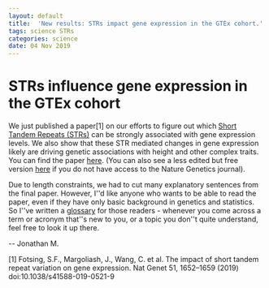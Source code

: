 ```yaml
---
layout: default
title:  'New results: STRs impact gene expression in the GTEx cohort.'
tags: science STRs
categories: science
date: 04 Nov 2019
---
```


# STRs influence gene expression in the GTEx cohort

We just published a paper[1] on our efforts to figure out which 
[Short Tandem Repeats (STRs)](https://en.wikipedia.org/wiki/Microsatellite)
can be strongly associated with gene expression levels. We also show that these STR mediated 
changes in gene expression likely are driving genetic associations with height 
and other complex traits. You can find the paper [here](https://www.nature.com/articles/s41588-019-0521-9). (You can also 
see a less edited but free version [here](https://www.biorxiv.org/content/10.1101/495226v2) if you do not have access to the Nature 
Genetics journal).

Due to length constraints, we had to cut many explanatory sentences from the final paper. However, I''d like
anyone who wants to be able to read the paper, even if they have only basic background in genetics
and statistics. So I''ve written a [glossary](https://docs.google.com/document/d/1r-UzcQiRFtoJvObUIP8cPyHO3E1gkQG3DmlmgnEp1y8/edit)
for those readers - whenever you come across a term or acronym that''s new to you, or a topic you don''t quite understand,
feel free to look it up there.

-- Jonathan M.

[1] Fotsing, S.F., Margoliash, J., Wang, C. et al. 
The impact of short tandem repeat variation on gene expression. 
Nat Genet 51, 1652–1659 (2019) doi:10.1038/s41588-019-0521-9

